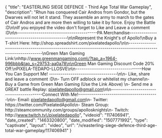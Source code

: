 {
    "title": "EASTERLING SIEGE DEFENCE - Third Age Total War Gameplay",
    "description": "Rhun has conquered Cair Andros from Gondor, but the Dwarves will not let it stand.  They assemble an army to march to the gates of Cair Andros and are more then willing to take it by force.  Enjoy the Battle :D\n\nIf you enjoyed the video don't forget to Like and Leave a comment :D\n\n-----------------------------------------PA Merchandise----------------------------------------------\n\nRepresent the Knight's of Apollo!\nBuy a T-shirt Here: http:\/\/shop.spreadshirt.com\/pixelatedapollo\/\n\n---------------------------------------------------------------------------------------------------------------\nGreen Man Gaming Link:\nhttp:\/\/www.greenmangaming.com\/?tap_a=1964-996bbb&tap_s=29753-aa0a78\n\nGreen Man Gaming Discount Code 20% Off:\nPIXELA-TEDAPO-LLOSVE\n\n----------------------------------How You Can Support Me! -----------------------------------\n\n- Like, share and leave a comment :D\n- Turn OFF adblock or whitelist my channel\n- Buy a Game from Green Man Gaming (Use the Link Above) \n- Send me a GREAT battle Replay: pixelatedapollo@gmail.com\n\n------------------------------------------Connect With Me!-----------------------------------------\n\n- Email: pixelatedapollo@gmail.com\n- Twitter: https:\/\/twitter.com\/PixelatedApollo\n- Steam Group:  http:\/\/steamcommunity.com\/groups\/apollosknights\n- Twitch: http:\/\/www.twitch.tv\/pixelatedapollo",
    "videoid": "117406941",
    "date_created": "1463320800",
    "date_modified": "1507771992",
    "type": "captivate",
    "layout": "video",
    "url": "\/v\/easterling-siege-defence-third-age-total-war-gameplay\/117406941"
}